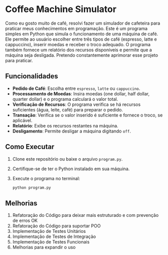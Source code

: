 # Coffee Machine Simulator
Como eu gosto muito de café, resolvi fazer um simulador de cafeteira para praticar meus conhecimentos em programação.
Este é um programa simples em Python que simula o funcionamento de uma máquina de café. Ele permite ao usuário escolher entre três tipos de café (espresso, latte e cappuccino), inserir moedas e receber o troco adequado. O programa também fornece um relatório dos recursos disponíveis e permite que a máquina seja desligada. Pretendo constantemente aprimorar esse projeto para praticar.



## Funcionalidades

- **Pedido de Café**: Escolha entre `espresso`, `latte` ou `cappuccino`.
- **Processamento de Moedas**: Insira moedas (one dollar, half dollar, quarter dollar) e o programa calculará o valor total.
- **Verificação de Recursos**: O programa verifica se há recursos suficientes (água, leite, café) para preparar o pedido.
- **Transação**: Verifica se o valor inserido é suficiente e fornece o troco, se aplicável.
- **Relatório**: Exibe os recursos restantes na máquina.
- **Desligamento**: Permite desligar a máquina digitando `off`.

## Como Executar

1. Clone este repositório ou baixe o arquivo `program.py`.
2. Certifique-se de ter o Python instalado em sua máquina.
3. Execute o programa no terminal:

   ```bash
   python program.py
## Melhorias
1. Refatoração do Código para deixar mais estruturado e com prevenção de erros OK
2. Refatoração do Código para suportar POO
3. Implementação de Testes Unitários
4. Implementação de Testes de Integração
5. Implementação de Testes Funcionais
6. Melhorias para expandir o uso
